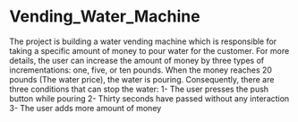 # Vending_Water_Machine
The project is building a water vending machine which is responsible for taking 
a specific amount of money to pour water for the customer. For more details, 
the user can increase the amount of money by three types of incrementations: 
one, five, or ten pounds. When the money reaches 20 pounds (The water 
price), the water is pouring. Consequently, there are three conditions that can 
stop the water:
1- The user presses the push button while pouring
2- Thirty seconds have passed without any interaction
3- The user adds more amount of money
